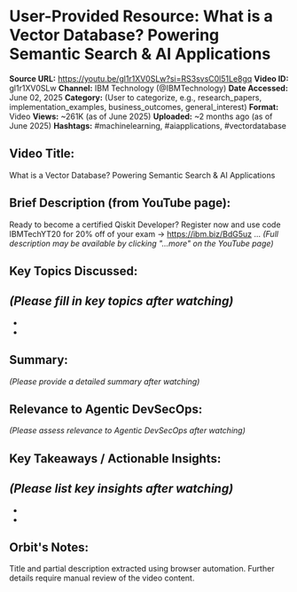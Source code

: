 # User-Provided Resource: What is a Vector Database? Powering Semantic Search & AI Applications

**Source URL:** https://youtu.be/gl1r1XV0SLw?si=RS3svsC0l51Le8gq
**Video ID:** gl1r1XV0SLw
**Channel:** IBM Technology (@IBMTechnology)
**Date Accessed:** June 02, 2025
**Category:** (User to categorize, e.g., research_papers, implementation_examples, business_outcomes, general_interest)
**Format:** Video
**Views:** ~261K (as of June 2025)
**Uploaded:** ~2 months ago (as of June 2025)
**Hashtags:** #machinelearning, #aiapplications, #vectordatabase

## Video Title:
What is a Vector Database? Powering Semantic Search & AI Applications

## Brief Description (from YouTube page):
Ready to become a certified Qiskit Developer? Register now and use code IBMTechYT20 for 20% off of your exam → https://ibm.biz/BdG5uz ...
*(Full description may be available by clicking "...more" on the YouTube page)*

## Key Topics Discussed:
*(Please fill in key topics after watching)*
-   
-   
-   

## Summary:
*(Please provide a detailed summary after watching)*

## Relevance to Agentic DevSecOps:
*(Please assess relevance to Agentic DevSecOps after watching)*

## Key Takeaways / Actionable Insights:
*(Please list key insights after watching)*
-   
-   
-   

## Orbit's Notes:
Title and partial description extracted using browser automation. Further details require manual review of the video content.
